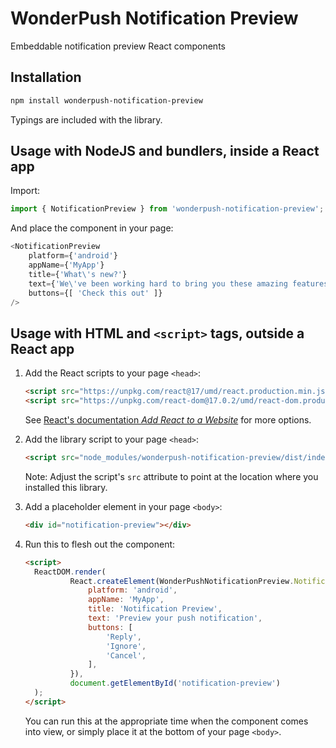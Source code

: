# WonderPush Notification Preview

Embeddable notification preview React components

## Installation

```sh
npm install wonderpush-notification-preview
```

Typings are included with the library.

## Usage with NodeJS and bundlers, inside a React app

Import:

```js
import { NotificationPreview } from 'wonderpush-notification-preview';
```

And place the component in your page:

```js
<NotificationPreview
    platform={'android'}
    appName={'MyApp'}
    title={'What\'s new?'}
    text={'We\'ve been working hard to bring you these amazing features!'}
    buttons={[ 'Check this out' ]}
/>
```

## Usage with HTML and `<script>` tags, outside a React app

1. Add the React scripts to your page `<head>`:

    ```html
    <script src="https://unpkg.com/react@17/umd/react.production.min.js" crossorigin></script>
    <script src="https://unpkg.com/react-dom@17.0.2/umd/react-dom.production.min.js" crossorigin></script>
    ```

    See [React's documentation _Add React to a Website_](https://reactjs.org/docs/add-react-to-a-website.html)
    for more options.

3. Add the library script to your page `<head>`:

    ```html
    <script src="node_modules/wonderpush-notification-preview/dist/index.min.js"></script>
    ```

    Note: Adjust the script's `src` attribute to point at the location where you installed this library.

4. Add a placeholder element in your page `<body>`:

    ```html
    <div id="notification-preview"></div>
    ```

5. Run this to flesh out the component:

    ```html
    <script>
      ReactDOM.render(
              React.createElement(WonderPushNotificationPreview.NotificationPreview, {
                  platform: 'android',
                  appName: 'MyApp',
                  title: 'Notification Preview',
                  text: 'Preview your push notification',
                  buttons: [
                      'Reply',
                      'Ignore',
                      'Cancel',
                  ],
              }),
              document.getElementById('notification-preview')
      );
    </script>
    ```

    You can run this at the appropriate time when the component comes into view,
    or simply place it at the bottom of your page `<body>`.
